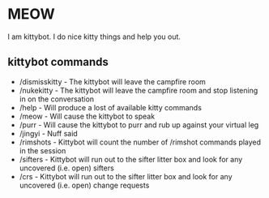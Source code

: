 MEOW
======
I am kittybot.  I do nice kitty things and help you out.

kittybot commands
------------------

* /dismisskitty - The kittybot will leave the campfire room
* /nukekitty - The kittybot will leave the campfire room and stop listening in on the conversation
* /help - Will produce a lost of available kitty commands
* /meow - Will cause the kittybot to speak
* /purr - Will cause the kittybot to purr and rub up against your virtual leg
* /jingyi - Nuff said
* /rimshots - Kittybot will count the number of /rimshot commands played in the session
* /sifters - Kittybot will run out to the sifter litter box and look for any uncovered (i.e. open) sifters
* /crs - Kittybot will run out to the sifter litter box and look for any uncovered (i.e. open) change requests